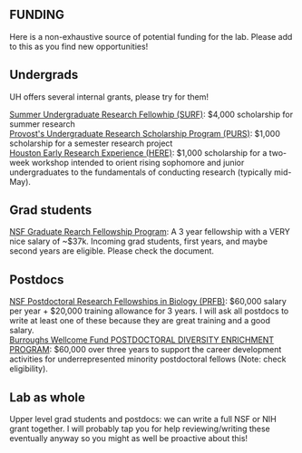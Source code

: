## FUNDING

Here is a non-exhaustive source of potential funding for the lab. Please add to this as you find new opportunities!

## Undergrads

UH offers several internal grants, please try for them!

[Summer Undergraduate Research Fellowhip (SURF)](https://uh.edu/honors/undergraduate-research/our-programs/surf/): $4,000 scholarship for summer research\
[Provost's Undergraduate Research Scholarship Program (PURS)](https://uh.edu/honors/undergraduate-research/our-programs/purs/): $1,000 scholarship for a semester research project\
[Houston Early Research Experience (HERE)](https://uh.edu/honors/undergraduate-research/our-programs/here/): $1,000 scholarship for a two-week workshop intended to orient rising sophomore and junior undergraduates to the fundamentals of conducting research (typically mid-May).

## Grad students

[NSF Graduate Rearch Fellowship Program](https://www.nsf.gov/pubs/2023/nsf23605/nsf23605.htm): A 3 year fellowship with a VERY nice salary of ~$37k. Incoming grad students, first years, and maybe second years are eligible. Please check the document.

## Postdocs

[NSF Postdoctoral Research Fellowships in Biology (PRFB)](https://www.nsf.gov/pubs/2023/nsf23620/nsf23620.htm): $60,000 salary per year + $20,000 training allowance for 3 years. I will ask all postdocs to write at least one of these because they are great training and a good salary.\
[Burroughs Wellcome Fund POSTDOCTORAL DIVERSITY ENRICHMENT PROGRAM](https://www.bwfund.org/funding-opportunities/diversity-in-science/postdoctoral-enrichment-program/): $60,000 over three years to support the career development activities for underrepresented minority postdoctoral fellows (Note: check eligibility).

## Lab as whole

Upper level grad students and postdocs: we can write a full NSF or NIH grant together. I will probably tap you for help reviewing/writing these eventually anyway so you might as well be proactive about this!
